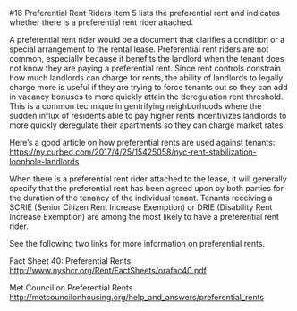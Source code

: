 #16 Preferential Rent Riders
Item 5 lists the preferential rent and indicates whether there is a preferential rent rider attached. 

A preferential rent rider would be a document that clarifies a condition or a special arrangement to the rental lease. Preferential rent riders are not common, especially because it benefits the landlord when the tenant does not know they are paying a preferential rent. Since rent controls constrain how much landlords can charge for rents, the ability of landlords to legally charge more is useful if they are trying to force tenants out so they can add in vacancy bonuses to more quickly attain the deregulation rent threshold. This is a common technique in gentrifying neighborhoods where the sudden influx of residents able to pay higher rents incentivizes landlords to more quickly deregulate their apartments so they can charge market rates. 

Here’s a good article on how preferential rents are used against tenants: 
https://ny.curbed.com/2017/4/25/15425058/nyc-rent-stabilization-loophole-landlords

When there is a preferential rent rider attached to the lease, it will generally specify that the preferential rent has been agreed upon by both parties for the duration of the tenancy of the individual tenant. Tenants receiving a SCRIE (Senior Citizen Rent Increase Exemption) or DRIE (Disability Rent Increase Exemption) are among the most likely to have a preferential rent rider. 

See the following two links for more information on preferential rents.

Fact Sheet 40: Preferential Rents
http://www.nyshcr.org/Rent/FactSheets/orafac40.pdf

Met Council on Preferential Rents
http://metcouncilonhousing.org/help_and_answers/preferential_rents